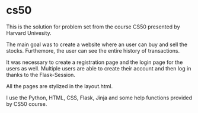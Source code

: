 # cs50
This is the solution for problem set from the course CS50 presented by Harvard Univesity.

The main goal was to create a website where an user can buy and sell the stocks. Furthemore, the user can see the entire history of transactions.

It was necessary to create a registration page and the login page for the users as well. Multiple users are able to create their account and then log in thanks to the Flask-Session.

All the pages are stylized in the layout.html.

I use the Python, HTML, CSS, Flask, Jinja and some help functions provided by CS50 course.
